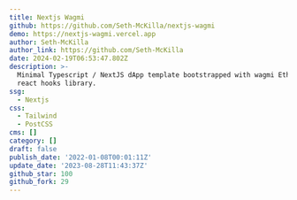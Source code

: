 ```yaml
---
title: Nextjs Wagmi
github: https://github.com/Seth-McKilla/nextjs-wagmi
demo: https://nextjs-wagmi.vercel.app
author: Seth-McKilla
author_link: https://github.com/Seth-McKilla
date: 2024-02-19T06:53:47.802Z
description: >-
  Minimal Typescript / NextJS dApp template bootstrapped with wagmi Ethereum
  react hooks library.
ssg:
  - Nextjs
css:
  - Tailwind
  - PostCSS
cms: []
category: []
draft: false
publish_date: '2022-01-08T00:01:11Z'
update_date: '2023-08-28T11:43:37Z'
github_star: 100
github_fork: 29
---
```

